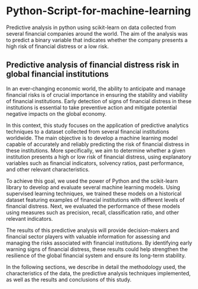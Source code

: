 # Python-Script-for-machine-learning
Predictive analysis in python using scikit-learn on data collected from several financial companies around the world. The aim of the analysis was to predict a binary variable that indicates whether the company presents a high risk of financial distress or a low risk.
## Predictive analysis of financial distress risk in global financial institutions


In an ever-changing economic world, the ability to anticipate and manage financial risks is of crucial importance in ensuring the stability and viability of financial institutions. Early detection of signs of financial distress in these institutions is essential to take preventive action and mitigate potential negative impacts on the global economy.

In this context, this study focuses on the application of predictive analytics techniques to a dataset collected from several financial institutions worldwide. The main objective is to develop a machine learning model capable of accurately and reliably predicting the risk of financial distress in these institutions. More specifically, we aim to determine whether a given institution presents a high or low risk of financial distress, using explanatory variables such as financial indicators, solvency ratios, past performance, and other relevant characteristics.

To achieve this goal, we used the power of Python and the scikit-learn library to develop and evaluate several machine learning models. Using supervised learning techniques, we trained these models on a historical dataset featuring examples of financial institutions with different levels of financial distress. Next, we evaluated the performance of these models using measures such as precision, recall, classification ratio, and other relevant indicators.

The results of this predictive analysis will provide decision-makers and financial sector players with valuable information for assessing and managing the risks associated with financial institutions. By identifying early warning signs of financial distress, these results could help strengthen the resilience of the global financial system and ensure its long-term stability.

In the following sections, we describe in detail the methodology used, the characteristics of the data, the predictive analysis techniques implemented, as well as the results and conclusions of this study.
